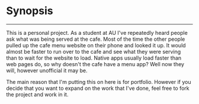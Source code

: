 # Synopsis
________

This is a personal project. As a student at AU I've repeatedly heard people ask what was being served at the cafe. Most of the time the other people pulled up the cafe menu website on their phone and looked it up. It would almost be faster to run over to the cafe and see what they were serving than to wait for the website to load.
Native apps usually load faster than web pages do, so why doesn't the cafe have a menu app? Well now they will, however unofficial it may be.

The main reason that I'm putting this on here is for portfolio. However if you decide that you want to expand on the work that I've done, feel free to fork the project and work in it.
